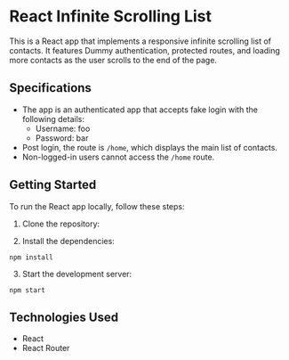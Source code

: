 # React Infinite Scrolling List

This is a React app that implements a responsive infinite scrolling list of contacts. It features Dummy authentication, protected routes, and loading more contacts as the user scrolls to the end of the page.

## Specifications

- The app is an authenticated app that accepts fake login with the following details:
  - Username: foo
  - Password: bar
- Post login, the route is `/home`, which displays the main list of contacts.
- Non-logged-in users cannot access the `/home` route.

## Getting Started

To run the React app locally, follow these steps:

1. Clone the repository:


2. Install the dependencies:

```
npm install
```

3. Start the development server:

```
npm start
```

## Technologies Used

- React
- React Router
